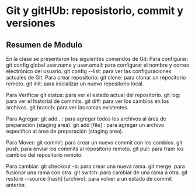 <h1>Git y gitHUb: reposistorio, commit y versiones</h1>
<h2>Resumen de Modulo</h2>
<prep>En la clase se presentaron los siguientes comandos de Git: Para configurar: git config global user.name y user.email: para configurar el nombre y correo electrónico del usuario. git config --list: para ver las configuraciones actuales de Git.
Para crear repositorio:
git clone: para clonar un repositorio remoto. git init: para inicializar un nuevo repositorio local.

Para Verificar git status: para ver el estado actual del repositorio. git log: para ver el historial de commits. git diff: para ver los cambios en los archivos. git branch: para ver las ramas existentes.

Para Agregar: git add . : para agregar todos los archivos al área de preparación (staging area). git add [file] : para agregar un archivo especifico al área de preparación (staging area).

Para Mover: git commit: para crear un nuevo commit con los cambios. git push: para enviar los commits al repositorio remoto. git pull: para traer los cambios del repositorio remoto.

Para cambiar: git checkout -b: para crear una nueva rama. git merge: para fusionar una rama con otra. git switch: para cambiar de una rama a otra. git restore --source [hash] [archivo]: para volver a un estado de commit anterior.
</prep>

